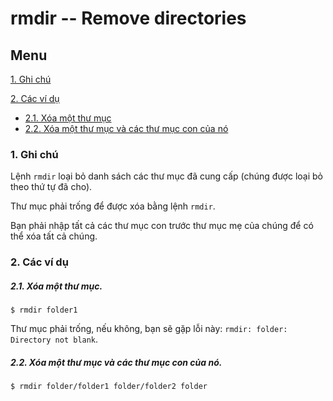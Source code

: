 ﻿# rmdir -- Remove directories
## Menu
[1. Ghi chú](#GhiChu)

[2. Các ví dụ](#ViDu)
- [2.1. Xóa một thư mục](#XoaMotThuMuc)
- [2.2. Xóa một thư mục và các thư mục con của nó](#XoaMotThuMucVaThuMucConCuaNo)

<a name="GhiChu"></a>
### 1. Ghi chú

Lệnh `rmdir` loại bỏ danh sách các thư mục đã cung cấp (chúng được loại bỏ theo thứ tự đã cho).

Thư mục phải trống để được xóa bằng lệnh `rmdir`.

Bạn phải nhập tất cả các thư mục con trước thư mục mẹ của chúng để có thể xóa tất cả chúng.

<a name="ViDu"></a>
### 2. Các ví dụ

<a name="XoaMotThuMuc"></a>
##### 2.1. Xóa một thư mục.
```
$ rmdir folder1
```
Thư mục phải trống, nếu không, bạn sẽ gặp lỗi này: `rmdir: folder: Directory not blank`.

<a name="XoaMotThuMucVaThuMucConCuaNo"></a>
##### 2.2. Xóa một thư mục và các thư mục con của nó.
```
$ rmdir folder/folder1 folder/folder2 folder
```